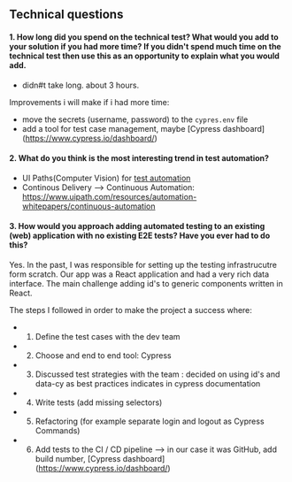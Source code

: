 ## Technical questions

#### 1. How long did you spend on the technical test? What would you add to your solution if you had more time? If you didn't spend much time on the technical test then use this as an opportunity to explain what you would add.

-   didn#t take long. about 3 hours.

Improvements i will make if i had more time:

-   move the secrets (username, password) to the `cypres.env` file
-   add a tool for test case management, maybe [Cypress dashboard] (https://www.cypress.io/dashboard/)

#### 2. What do you think is the most interesting trend in test automation?

-   UI Paths(Computer Vision) for [test automation](https://www.uipath.com/product/test-suite)
-   Continous Delivery --> Continuous Automation: https://www.uipath.com/resources/automation-whitepapers/continuous-automation

#### 3. How would you approach adding automated testing to an existing (web) application with no existing E2E tests? Have you ever had to do this?

Yes. In the past, I was responsible for setting up the testing infrastrucutre form scratch. Our app was a React application and had a very rich data interface. The main challenge adding id's to generic components written in React.

The steps I followed in order to make the project a success where:

-   1.  Define the test cases with the dev team
-   2.  Choose and end to end tool: Cypress
-   3.  Discussed test strategies with the team : decided on using id's and data-cy as best practices indicates in cypress documentation
-   4.  Write tests (add missing selectors)
-   5.  Refactoring (for example separate login and logout as Cypress Commands)
-   6.  Add tests to the CI / CD pipeline --> in our case it was GitHub, add build number, [Cypress dashboard] (https://www.cypress.io/dashboard/)
